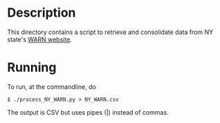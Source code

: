 
# Description

This directory contains a script to retrieve and consolidate data from NY
state's [WARN
website](https://labor.ny.gov/workforcenypartners/warn/warnportal.shtm).

# Running

To run, at the commandline, do
```
$ ./process_NY_WARN.py > NY_WARN.csv
```

The output is CSV but uses pipes (|) instead of commas.

